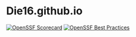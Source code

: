 # Die16.github.io
[![OpenSSF Scorecard](https://api.securityscorecards.dev/projects/github.com/Die16/Die16.github.io/badge)](https://securityscorecards.dev/viewer/?uri=github.com/Die16/Die16.github.io)
[![OpenSSF Best Practices](https://www.bestpractices.dev/projects/10274/badge)](https://www.bestpractices.dev/projects/10274)
 
